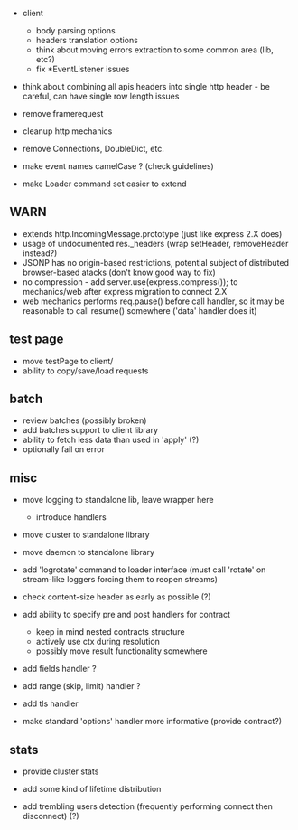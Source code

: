 * client
	* body parsing options
	* headers translation options
	* think about moving errors extraction to some common area (lib, etc?)
	* fix *EventListener issues

* think about combining all apis headers into single http header - be careful, can have single row length issues
* remove framerequest
* cleanup http mechanics
* remove Connections, DoubleDict, etc.
* make event names camelCase ? (check guidelines)

* make Loader command set easier to extend

## WARN

* extends http.IncomingMessage.prototype (just like express 2.X does)
* usage of undocumented res._headers (wrap setHeader, removeHeader instead?)
* JSONP has no origin-based restrictions, potential subject of distributed browser-based atacks (don't know good way to fix)
* no compression - add server.use(express.compress()); to mechanics/web after express migration to connect 2.X
* web mechanics performs req.pause() before call handler, so it may be reasonable to call resume() somewhere ('data' handler does it)

## test page

* move testPage to client/
* ability to copy/save/load requests

## batch

* review batches (possibly broken)
* add batches support to client library
* ability to fetch less data than used in 'apply' (?)
* optionally fail on error

## misc

* move logging to standalone lib, leave wrapper here
	* introduce handlers
* move cluster to standalone library
* move daemon to standalone library

* add 'logrotate' command to loader interface (must call 'rotate' on stream-like loggers forcing them to reopen streams)
* check content-size header as early as possible (?)

* add ability to specify pre and post handlers for contract
	* keep in mind nested contracts structure
	* actively use ctx during resolution
	* possibly move result functionality somewhere

* add fields handler ?
* add range (skip, limit) handler ?
* add tls handler

* make standard 'options' handler more informative (provide contract?)

## stats

* provide cluster stats

* add some kind of lifetime distribution
* add trembling users detection (frequently performing connect then disconnect) (?)
